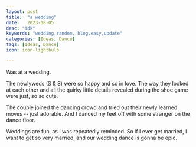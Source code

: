 ```yaml
---
layout: post
title:  "a wedding"
date:   2023-08-05
desc: "idk"
keywords: "wedding,random, blog,easy,update"
categories: [Ideas, Dance]
tags: [Ideas, Dance]
icon: icon-lightbulb

---
```


Was at a wedding.

The newlyweds (S & S) were so happy and so in love. The way they looked at each other and all the quirky little details revealed during the shoe game were just, so so cute.

The couple joined the dancing crowd and tried out their newly learned moves -- just adorable. And I danced my feet off with some stranger on the dance floor.

Weddings are fun, as I was repeatedly reminded. So if I ever get married, I want to get so very married, and our wedding dance is gonna be epic.

